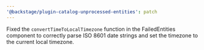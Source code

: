 ```yaml
---
'@backstage/plugin-catalog-unprocessed-entities': patch
---
```


Fixed the `convertTimeToLocalTimezone` function in the FailedEntities component to correctly parse ISO 8601 date strings and set the timezone to the current local timezone.
